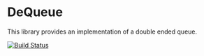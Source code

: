 # DeQueue

This library provides an implementation of a double ended queue. 
  
  
[![Build Status](https://travis-ci.org/mlit-de/pdqueue.svg?branch=master)](https://travis-ci.org/mlit-de/pdqueue)


